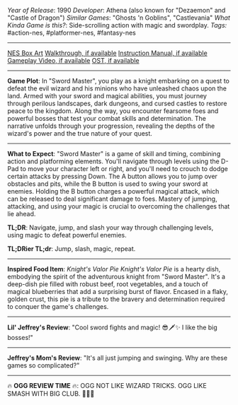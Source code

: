 *Year of Release*: 1990
*Developer*: Athena (also known for "Dezaemon" and "Castle of Dragon")
*Similar Games*: "Ghosts 'n Goblins", "Castlevania"
*What Kinda Game is this?*: Side-scrolling action with magic and swordplay.
*Tags:* #action-nes, #platformer-nes, #fantasy-nes

---
[NES Box Art](https://www.google.com/search?tbm=isch&q=NES+Box+Art+Sword+Master) 
[Walkthrough, if available](https://www.google.com/search?q=Walkthrough+NES+Sword+Master)
[Instruction Manual, if available](https://www.google.com/search?q=NES+Instruction+Manual+Sword+Master)
[Gameplay Video, if available](https://www.youtube.com/results?search_query=gameplay+NES+Sword+Master) 
[OST, if available](https://www.youtube.com/results?search_query=gameplay+NES+Sword+Master+OST)

- - -
**Game Plot**:
In "Sword Master", you play as a knight embarking on a quest to defeat the evil wizard and his minions who have unleashed chaos upon the land. Armed with your sword and magical abilities, you must journey through perilous landscapes, dark dungeons, and cursed castles to restore peace to the kingdom. Along the way, you encounter fearsome foes and powerful bosses that test your combat skills and determination. The narrative unfolds through your progression, revealing the depths of the wizard's power and the true nature of your quest.

- - -
**What to Expect**:
"Sword Master" is a game of skill and timing, combining action and platforming elements. You'll navigate through levels using the D-Pad to move your character left or right, and you'll need to crouch to dodge certain attacks by pressing Down. The A button allows you to jump over obstacles and pits, while the B button is used to swing your sword at enemies. Holding the B button charges a powerful magical attack, which can be released to deal significant damage to foes. Mastery of jumping, attacking, and using your magic is crucial to overcoming the challenges that lie ahead.

**TL;DR**: Navigate, jump, and slash your way through challenging levels, using magic to defeat powerful enemies.

**TL;DRier TL;dr**: Jump, slash, magic, repeat.

---
**Inspired Food Item**: *Knight's Valor Pie*
*Knight's Valor Pie* is a hearty dish, embodying the spirit of the adventurous knight from "Sword Master". It's a deep-dish pie filled with robust beef, root vegetables, and a touch of magical blueberries that add a surprising burst of flavor. Encased in a flaky, golden crust, this pie is a tribute to the bravery and determination required to conquer the game's challenges.

---
**Lil' Jeffrey's Review**: "Cool sword fights and magic! 😎🗡️✨ I like the big bosses!"

---
**Jeffrey's Mom's Review**: "It's all just jumping and swinging. Why are these games so complicated?"

---
🔥 **OGG REVIEW TIME** 🔥: OGG NOT LIKE WIZARD TRICKS. OGG LIKE SMASH WITH BIG CLUB. 🏰👹🔥